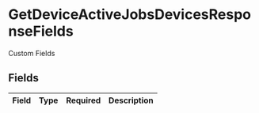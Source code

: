 # GetDeviceActiveJobsDevicesResponseFields

Custom Fields


## Fields

| Field       | Type        | Required    | Description |
| ----------- | ----------- | ----------- | ----------- |